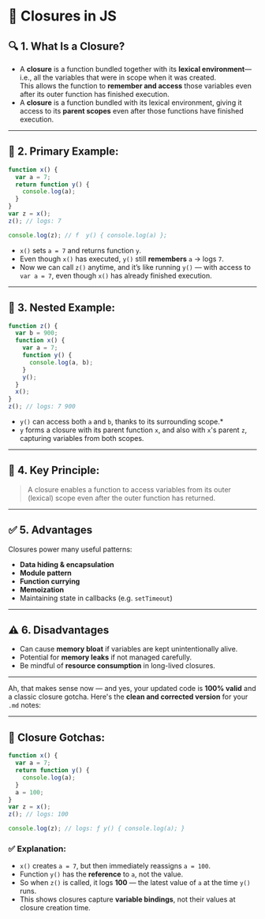 # 📘 Closures in JS

## 🔍 1. What Is a Closure?
- A **closure** is a function bundled together with its **lexical environment**—i.e., all the variables that were in scope when it was created.  
This allows the function to **remember and access** those variables even after its outer function has finished execution.
- A **closure** is a function bundled with its lexical environment, giving it access to its **parent scopes** even after those functions have finished execution.


---

## 🔧 2. Primary Example:
```js
function x() {
  var a = 7;
  return function y() {
    console.log(a);
  }
}
var z = x();
z(); // logs: 7

console.log(z); // f  y() { console.log(a) };
````
* `x()` sets `a = 7` and returns function `y`.
* Even though `x()` has executed, `y()` still **remembers** `a` → logs `7`.
* Now we can call `z()` anytime, and it’s like running `y()` — with access to `var a = 7`, even though `x()` has already finished execution.

---

## 🧩 3. Nested Example:
```js
function z() {
  var b = 900;
  function x() {
    var a = 7;
    function y() {
      console.log(a, b);
    }
    y();
  }
  x();
}
z(); // logs: 7 900
```
* `y()` can access both `a` and `b`, thanks to its surrounding scope.*
* `y` forms a closure with its parent function `x`, and also with `x`'s parent `z`, capturing variables from both scopes.


---

## 🎯 4. Key Principle:
> A closure enables a function to access variables from its outer (lexical) scope even after the outer function has returned.

---

## ✅ 5. Advantages
Closures power many useful patterns:
* **Data hiding & encapsulation**
* **Module pattern**
* **Function currying**
* **Memoization**
* Maintaining state in callbacks (e.g. `setTimeout`)

---

## ⚠️ 6. Disadvantages
* Can cause **memory bloat** if variables are kept unintentionally alive.
* Potential for **memory leaks** if not managed carefully.
* Be mindful of **resource consumption** in long-lived closures.

---

Ah, that makes sense now — and yes, your updated code is **100% valid** and a classic closure gotcha. Here's the **clean and corrected version** for your `.md` notes:

---

## 🔧 Closure Gotchas:
```js
function x() {
  var a = 7;
  return function y() {
    console.log(a);
  }
  a = 100;
}
var z = x();
z(); // logs: 100

console.log(z); // logs: ƒ y() { console.log(a); }
````

### ✅ Explanation:
* `x()` creates `a = 7`, but then immediately reassigns `a = 100`.
* Function `y()` has the **reference** to `a`, not the value.
* So when `z()` is called, it logs **100** — the latest value of `a` at the time `y()` runs.
* This shows closures capture **variable bindings**, not their values at closure creation time.
  
